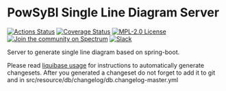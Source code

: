 # PowSyBl Single Line Diagram Server

[![Actions Status](https://github.com/powsybl/powsybl-single-line-diagram-server/actions/workflows/build.yml/badge.svg?branch=main)](https://github.com/powsybl/powsybl-single-line-diagram-server/actions)
[![Coverage Status](https://sonarcloud.io/api/project_badges/measure?project=com.powsybl%3Apowsybl-single-line-diagram-server&metric=coverage)](https://sonarcloud.io/component_measures?id=com.powsybl%3Apowsybl-single-line-diagram-server&metric=coverage)
[![MPL-2.0 License](https://img.shields.io/badge/license-MPL_2.0-blue.svg)](https://www.mozilla.org/en-US/MPL/2.0/)
[![Join the community on Spectrum](https://withspectrum.github.io/badge/badge.svg)](https://spectrum.chat/powsybl)
[![Slack](https://img.shields.io/badge/slack-powsybl-blueviolet.svg?logo=slack)](https://join.slack.com/t/powsybl/shared_invite/zt-36jvd725u-cnquPgZb6kpjH8SKh~FWHQ)

Server to generate single line diagram based on spring-boot.

Please read [liquibase usage](https://github.com/powsybl/powsybl-parent/#liquibase-usage) for instructions to automatically generate changesets. 
After you generated a changeset do not forget to add it to git and in src/resource/db/changelog/db.changelog-master.yml
